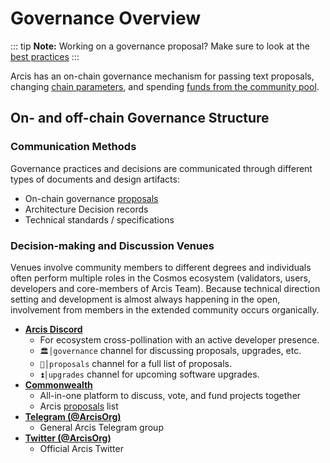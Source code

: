 <!--
order: 1
title: "Overview"
-->

# Governance Overview

::: tip
**Note:** Working on a governance proposal? Make sure to look at the [best practices](./best_practices.md)
:::

Arcis has an on-chain governance mechanism for passing
text proposals, changing [chain parameters](./param_change.md), and spending [funds from the community pool](./community_pool.md).

## On- and off-chain Governance Structure

### Communication Methods

Governance practices and decisions are communicated through different types of documents and design artifacts:

- On-chain governance [proposals](https://www.mintscan.io/arcis/proposals)
- Architecture Decision records
- Technical standards / specifications

### Decision-making and Discussion Venues

Venues involve community members to different degrees and individuals often perform multiple roles in the Cosmos ecosystem (validators, users, developers and core-members of Arcis Team). Because technical direction setting and development is almost always happening in the open, involvement from members in the extended community occurs organically.

- **[Arcis Discord](https://discord.gg/arcis)**
    - For ecosystem cross-pollination with an active developer presence.
    - `🏛│governance` channel for discussing proposals, upgrades, etc.
    - `📜│proposals` channel for a full list of proposals.
    - `⏫│upgrades` channel for upcoming software upgrades.
- **[Commonwealth](https://commonwealth.im/arcis)**
    - All-in-one platform to discuss, vote, and fund projects together
    - Arcis [proposals](https://commonwealth.im/arcis/proposals) list
- **[Telegram (@ArcisOrg)](https://t.me/ArcisOrg)**
    - General Arcis Telegram group
- **[Twitter (@ArcisOrg)](https://twitter.com/ArcisOrg)**
    - Official Arcis Twitter
